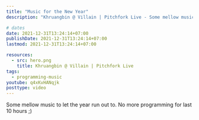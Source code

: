 ```yaml
---
title: "Music for the New Year"
description: "Khruangbin @ Villain | Pitchfork Live - Some mellow music to let the year run out to. No more programming for last 10 hours ;)"

# dates
date: 2021-12-31T13:24:14+07:00
publishDate: 2021-12-31T13:24:14+07:00
lastmod: 2021-12-31T13:24:14+07:00

resources:
  - src: hero.png
    title: Khruangbin @ Villain | Pitchfork Live
tags:
  - programming-music
youtube: q4xKvHANqjk
posttype: video
---
```


Some mellow music to let the year run out to. No more programming for last 10 hours ;)
